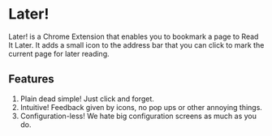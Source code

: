 # Later!

Later! is a Chrome Extension that enables you to bookmark a page to Read It Later.
It adds a small icon to the address bar that you can click to mark the current page for later reading.

## Features

1. Plain dead simple! Just click and forget.
2. Intuitive! Feedback given by icons, no pop ups or other annoying things.
3. Configuration-less! We hate big configuration screens as much as you do.